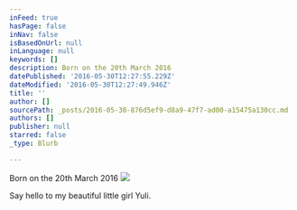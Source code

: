 ```yaml
---
inFeed: true
hasPage: false
inNav: false
isBasedOnUrl: null
inLanguage: null
keywords: []
description: Born on the 20th March 2016
datePublished: '2016-05-30T12:27:55.229Z'
dateModified: '2016-05-30T12:27:49.946Z'
title: ''
author: []
sourcePath: _posts/2016-05-30-876d5ef9-d8a9-47f7-ad00-a15475a130cc.md
authors: []
publisher: null
starred: false
_type: Blurb

---
```

Born on the 20th March 2016
![](https://the-grid-user-content.s3-us-west-2.amazonaws.com/5a321e3b-02bd-42a1-b96c-1af08f8d15b4.jpg)

Say hello to my beautiful little girl Yuli.